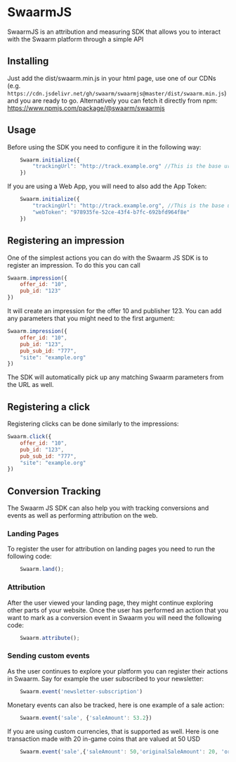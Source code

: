 # SwaarmJS

SwaarmJS is an attribution and measuring SDK that allows you to interact with the Swaarm platform through a simple API

## Installing

Just add the dist/swaarm.min.js in your html page, use one of our CDNs (e.g. `https://cdn.jsdelivr.net/gh/swaarm/swaarmjs@master/dist/swaarm.min.js`) 
and you are ready to go. Alternatively you can fetch it directly from npm: https://www.npmjs.com/package/@swaarm/swaarmjs

## Usage

Before using the SDK you need to configure it in the following way:

```javascript
    Swaarm.initialize({
        "trackingUrl": "http://track.example.org" //This is the base url of your Swaarm tracking domain
    })
``` 

If you are using a Web App, you will need to also add the App Token:

```javascript
    Swaarm.initialize({
        "trackingUrl": "http://track.example.org", //This is the base url of your Swaarm tracking domain,
        "webToken": "978935fe-52ce-43f4-b7fc-692bfd964f8e"
    })
``` 

## Registering an impression

One of the simplest actions you can do with the Swaarm JS SDK is to register an impression. To do this you can call

```javascript
Swaarm.impression({
    offer_id: "10",
    pub_id: "123"
})
```
It will create an impression for the offer 10 and publisher 123. You can add any parameters that you might need to the first argument:

```javascript
Swaarm.impression({
    offer_id: "10",
    pub_id: "123",
    pub_sub_id: "777",
    "site": "example.org"
})
```

The SDK will automatically pick up any matching Swaarm parameters from the URL as well.

## Registering a click

Registering clicks can be done similarly to the impressions:

```javascript
Swaarm.click({
    offer_id: "10",
    pub_id: "123",
    pub_sub_id: "777",
    "site": "example.org"
})
```

## Conversion Tracking

The Swaarm JS SDK can also help you with tracking conversions and events as well as performing attribution on the web.

### Landing Pages

To register the user for attribution on landing pages you need to run the following code:

```javascript
    Swaarm.land();
```

### Attribution

After the user viewed your landing page, they might continue exploring other parts of your website. 
Once the user has performed an action that you want to mark as a conversion event in Swaarm you will need the following code:

```javascript
    Swaarm.attribute();
```

### Sending custom events

As the user continues to explore your platform you can register their actions in Swaarm. Say for example the user
subscribed to your newsletter:

```javascript
    Swaarm.event('newsletter-subscription')
```

Monetary events can also be tracked, here is one example of a sale action:

```javascript
    Swaarm.event('sale', {'saleAmount': 53.2})
```

If you are using custom currencies, that is supported as well. Here is one transaction made with 20 in-game coins that are
valued at 50 USD

```javascript
    Swaarm.event('sale',{'saleAmount': 50,'originalSaleAmount': 20, 'originalSaleAmountCurrency': 'coins'})
```